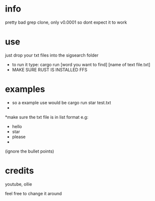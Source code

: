 # info
pretty bad grep clone, only v0.0001 so dont expect it to work



# use
just drop your txt files into the sigsearch folder

* to run it type: cargo run [word you want to find] [name of text file.txt]
* MAKE SURE RUST IS INSTALLED FFS

# examples
* so a example use would be cargo run star test.txt
* 
*make sure the txt file is in list format e.g:
* hello
* star
* please
*   
(ignore the bullet points)

# credits

youtube, ollie



feel free to change it around 
